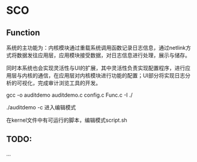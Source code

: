 # SCO

## Function

系统的主功能为：内核模块通过重载系统调用函数记录日志信息，通过netlink方式将数据发往应用层，应用模块接受数据，对日志信息进行处理，展示与储存。

同时本系统也会实现灵活性与UI的扩展，其中灵活性负责实现配置程序，进行应用层与内核的通信，在应用层对内核模块进行功能的配置；UI部分将实现日志分析的可视化，完成审计浏览工具的开发。

gcc -o auditdemo auditdemo.c config.c Func.c -I ./

./auditdemo -c 进入编辑模式

在kernel文件中有可运行的脚本，编辑模式script.sh

## TODO:
...
